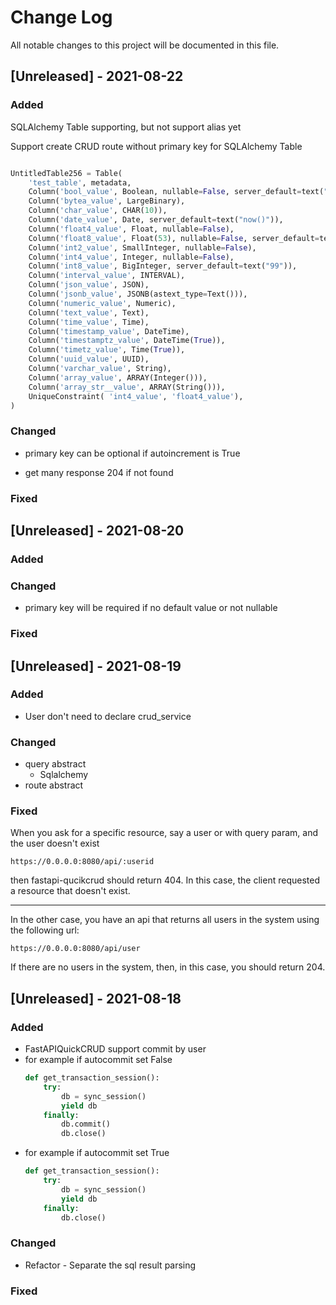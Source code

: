 
# Change Log
All notable changes to this project will be documented in this file.
 

## [Unreleased] - 2021-08-22
 
### Added

SQLAlchemy Table supporting, but not support alias yet

Support create CRUD route without primary key for SQLAlchemy Table 

```python

UntitledTable256 = Table(
    'test_table', metadata,
    Column('bool_value', Boolean, nullable=False, server_default=text("false")),
    Column('bytea_value', LargeBinary),
    Column('char_value', CHAR(10)),
    Column('date_value', Date, server_default=text("now()")),
    Column('float4_value', Float, nullable=False),
    Column('float8_value', Float(53), nullable=False, server_default=text("10.10")),
    Column('int2_value', SmallInteger, nullable=False),
    Column('int4_value', Integer, nullable=False),
    Column('int8_value', BigInteger, server_default=text("99")),
    Column('interval_value', INTERVAL),
    Column('json_value', JSON),
    Column('jsonb_value', JSONB(astext_type=Text())),
    Column('numeric_value', Numeric),
    Column('text_value', Text),
    Column('time_value', Time),
    Column('timestamp_value', DateTime),
    Column('timestamptz_value', DateTime(True)),
    Column('timetz_value', Time(True)),
    Column('uuid_value', UUID),
    Column('varchar_value', String),
    Column('array_value', ARRAY(Integer())),
    Column('array_str__value', ARRAY(String())),
    UniqueConstraint( 'int4_value', 'float4_value'),
)
```


### Changed
- primary key can be optional if autoincrement is True

- get many response 204 if not found

### Fixed

## [Unreleased] - 2021-08-20
 
### Added
 
### Changed
- primary key will be required if no default value or not nullable


### Fixed


## [Unreleased] - 2021-08-19
 
### Added
- User don't need to declare crud_service



### Changed
- query abstract
    - Sqlalchemy
- route abstract
### Fixed

When you ask for a specific resource, say a user or with query param, and the user doesn't exist

 ```https://0.0.0.0:8080/api/:userid```
 
then fastapi-qucikcrud should return 404. In this case, the client requested a resource that doesn't exist.

----

In the other case, you have  an api that returns all users in the system using the following url:

 ```https://0.0.0.0:8080/api/user```

If there are no users in the system, then, in this case, you should return 204.


## [Unreleased] - 2021-08-18
 
### Added
 - FastAPIQuickCRUD support commit by user
  - for example if autocommit set False
    ```python
    def get_transaction_session():
        try:
            db = sync_session()
            yield db
        finally:
            db.commit()
            db.close()
    ```
  - for example if autocommit set True
    ```python
    def get_transaction_session():
        try:
            db = sync_session()
            yield db
        finally:
            db.close()
    ```
### Changed
- Refactor - Separate the sql result parsing


### Fixed
 